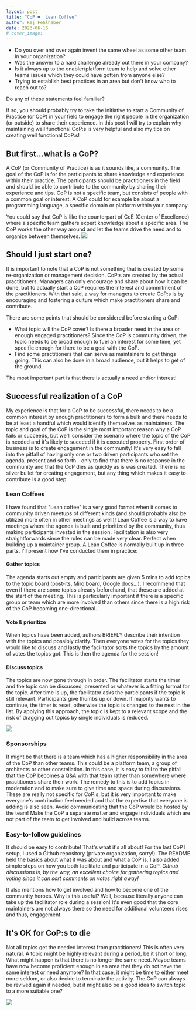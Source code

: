 ```yaml
---
layout: post
title: "CoP ❤️  Lean Coffee"
author: Kaj Fehlhaber
date: 2023-06-16
# cover_image:
---
```


- Do you over and over again invent the same wheel as some other team in your organization?
- Was the answer to a hard challenge already out there in your company?
- Is it always up to the enabler/platform team to help and solve other teams issues which they could have gotten from anyone else?
- Trying to establish best practices in an area but don't know who to reach out to?

Do any of these statements feel familiar?

If so, you should probably try to take the initiative to start a Community of Practice (or CoP) in your field to engage the right people in the organization (or outside) to share their experience. In this post I will try to explain why maintaining well functional CoP:s is very helpful and also my tips on creating well functional CoP:s!

## But first...what is a CoP?
A CoP (or Community of Practice) is as it sounds like, a community. The goal of the CoP is for the participants to share knowledge and experience within their practice. The participants should be practitioners in the field and should be able to contribute to the community by sharing their experience and tips. CoP is not a specific team, but consists of people with a common goal or interest. A CoP could for example be about a programming language, a specific domain or platform within your company.

You could say that CoP is like the counterpart of CoE (Center of Excellence) where a specific team gathers expert knowledge about a specific area. The CoP works the other way around and let the teams drive the need and to organize between themselves.
![](/assets/images/cop-lean-coffee/community.png)

## Should I just start one?
It is important to note that a CoP is not something that is created by some re-organization or management decision. CoP:s are created by the actual practitioners. Managers can only encourage and share about how it can be done, but to actually start a CoP requires the interest and commitment of the practitioners. With that said, a way for managers to create CoP:s is by encouraging and fostering a culture which make practitioners share and contribute.

There are some points that should be considered before starting a CoP:
- What topic will the CoP cover? Is there a broader need in the area or enough engaged practitioners? Since the CoP is community driven, the topic needs to be broad enough to fuel an interest for some time, yet specific enough for there to be a goal with the CoP.
- Find some practitioners that can serve as maintainers to get things going. This can also be done in a broad audience, but it helps to get of the ground.

The most important part is that there is actually a need and/or interest!

## Successful realization of a CoP
My experience is that for a CoP to be successful, there needs to be a common interest by enough practitioners to form a bulk and there needs to be at least a handful which would identify themselves as maintainers.
The topic and goal of the CoP is the single most important reason why a CoP fails or succeeds, but we'll consider the scenario where the topic of the CoP is needed and it's likely to succeed if it is executed properly.
First order of business is to create engagement in the community! It's very easy to fall into the pitfall of having only one or two driven participants who set the agenda, present and so forth - only to find that there is no response in the community and that the CoP dies as quickly as is was created. There is no silver bullet for creating engagement, but any thing which makes it easy to contribute is a good step.

### Lean Coffees
I have found that "Lean coffee" is a very good format when it comes to community driven meetups of different kinds (and should probably also be utilized more often in other meetings as well)! Lean Coffee is a way to have meetings where the agenda is built and prioritized by the community, thus making participants invested in the session.
Facilitation is also very straightforwards since the rules can be made very clear. Perfect when building up a maintainer group.
A Lean Coffee is normally built up in three parts. I'll present how I've conducted them in practice:

#### Gather topics
The agenda starts out empty and participants are given 5 mins to add topics to the topic board (post-its, Miro board, Google docs...). I recommend that even if there are some topics already beforehand, that these are added at the start of the meeting. This is particularly important if there is a specific group or team which are more involved than others since there is a high risk of the CoP becoming one-directional.

#### Vote & prioritize
When topics have been added, authors BRIEFLY describe their intention with the topics and possibly clarify. Then everyone votes for the topics they would like to discuss and lastly the facilitator sorts the topics by the amount of votes the topics got. This is then the agenda for the session!

#### Discuss topics
The topics are now gone through in order. The facilitator starts the timer and the topic can be discussed, presented or whatever is a fitting format for the topic.
After time is up, the facilitator asks the participants if the topic is still relevant. Participants give thumbs up or down. If majority wants to continue, the timer is reset, otherwise the topic is changed to the next in the list.
By applying this approach, the topic is kept to a relevant scope and the risk of dragging out topics by single individuals is reduced.

![](/assets/images/cop-lean-coffee/coffee.jpg)


### Sponsorships
It might be that there is a team which has a higher responsibility in the area of the CoP than other teams. This could be a platform team, a group of architects or other constellation.
In this case, it is easy to fall to the pitfall that the CoP becomes a Q&A with that team rather than somewhere where practitioners share their work. The remedy to this is to add topics in moderation and to make sure to give time and space during discussions. These are really not specific for CoP:s, but it is very important to make everyone's contribution feel needed and that the expertise that everyone is adding is also seen.
Avoid communicating that the CoP would be hosted by the team! Make the CoP a separate matter and engage individuals which are not part of the team to get involved and build across teams.

### Easy-to-follow guidelines
It should be easy to contribute! That's what it's all about!
For the last CoP I setup, I used a Github repository (private organization, sorry!). The README held the basics about what it was about and what a CoP is. I also added simple steps on how you both facilitate and participate in a CoP.
_Github discussions is, by the way, an excellent choice for gathering topics and voting since it can sort comments on votes right away!_

It also mentions how to get involved and how to become one of the community heroes. Why is this useful?
Well, because literally anyone can take up the facilitator role during a session! It's even good that the core maintainers are not always there so the need for additional volunteers rises and thus, engagement.

## It's OK for CoP:s to die
Not all topics get the needed interest from practitioners! This is often very natural. A topic might be highly relevant during a period, be it short or long. What might happen is that there is no longer the same need. Maybe teams have now become proficient enough in an area that they do not have the same interest or need anymore? In that case, it might be time to either meet more seldom, or also decide to terminate the activity. The CoP can always be revived again if needed, but it might also be a good idea to switch topic to a more suitable one?

![](/assets/images/cop-lean-coffee/reaper.png)
